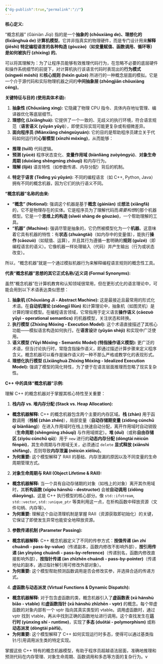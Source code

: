 ```yaml
---
{"dg-publish":true,"permalink":"//"}
---
```


 

**核心定义:**

“概念机器” (Gàiniàn Jīqì) 指的是一个**抽象的 (chōuxiàng de)、理想化的 (lǐxiǎnghuà de) 计算机模型**。它并非指真实的物理硬件，而是专门设计用来**解释 (jiěshì) 特定编程语言的各种构造 (gòuzào)（如变量赋值、函数调用、循环等）是如何被执行 (zhíxíng) 的**。

可以将其理解为：为了让程序员能够有效推理代码行为，在忽略不必要的底层硬件和操作系统细节的前提下，对计算机执行该语言代码时表现出的**行为模式 (xíngwéi móshì)** 和**核心规则 (héxīn guīzé)** 所进行的一种概念层面的模拟。它是一个介于源代码和实际物理机器之间的**中间抽象层 (zhōngjiān chōuxiàng céng)**。

**关键特征与目的 (使用具体术语):**

1. **抽象性 (Chōuxiàng xìng):** 它隐藏了物理 CPU 指令、具体内存地址管理、编译器优化等底层细节。
2. **理想化 (Lǐxiǎnghuà):** 它提供了一个一致的、无歧义的执行环境，符合语言规范（**语言语义 (yǔyán yǔyì)**），即使实际实现可能更复杂或有细微差异。
3. **面向程序员 (Miànxiàng chéngxùyuán):** 它的目的是帮助程序员建立关于代码如何运行的**心智模型 (xīnzhì móxíng)**，从而能够：
 * **推理 (tuīlǐ)** 代码逻辑。
 * **预测 (yùcè)** 程序状态变化、**变量作用域 (biànliàng zuòyòngyù)**、**对象生命周期 (duìxiàng shēngmìng zhōuqī)** 和内存行为。
 * **理解 (lǐjiě)** 语言特性（如参数传递、内存分配）背后的机制。
4. **特定于语言 (Tèdìng yú yǔyán):** 不同的编程语言（如 C++, Python, Java）拥有不同的概念机器，因为它们的执行语义不同。

**“概念机器”名称的由来:**

* **“概念” (Notional):** 强调这个机器是基于**概念 (gàiniàn)** 或**想法 (xiǎngfǎ)** 的，它不是物理存在的实体。它是程序员为了理解代码而*需要构想*的那个机器模型。它是一个**思维上的构造 (sīwéi shàng de gòuzào)**，一个帮助理解的工具。
* **“机器” (Machine):** 强调尽管是抽象的，它仍然被模型化为一个**机器**。这意味着它具有机器的特性：有**状态 (zhuàngtài)**（如内存中的变量值），能执行**操作 (cāozuò)**（如赋值、运算），并且其行为遵循一套明确的**规则 (guīzé)**（即编程语言的语义）。它像机器一样处理输入（代码）并产生输出（行为或状态改变）。

所以，“概念机器”就是一个通过模拟机器行为来解释编程语言规则的概念性工具。

**代表“概念机器”思想的其它正式名称/近义词 (Formal Synonyms):**

虽然“概念机器”在计算机教育和认知领域很常用，但在更形式化的语言理论中，可能会用到以下术语表达类似思想：

1. **抽象机 (Chōuxiàng Jī - Abstract Machine):** 这是最接近且最常用的形式化术语。在**自动机理论 (zìdòngjī lǐlùn)** 和计算理论中，抽象机（如图灵机）是计算的理论模型。在编程语言领域，它常指用于定义语言**操作语义 (cāozuò yǔyì - operational semantics)** 的机器模型，关注状态和转换。
2. **执行模型 (Zhíxíng Móxíng - Execution Model):** 这个术语直接描述了其核心功能——模拟语言构造如何执行。在**语言设计 (yǔyán shèjì)** 和实现中广泛使用。
3. **语义模型 (Yǔyì Móxíng - Semantic Model) (特指操作语义模型):** 更广泛的术语，但当讨论执行时，常隐含指操作语义，即通过描述计算步骤来定义程序含义。概念机器可以看作是操作语义的一种不那么严格或教学化的表现形式。
4. **理想化执行模型 (Lǐxiǎnghuà Zhíxíng Móxíng - Idealized Execution Model):** 强调了模型的简化特性，为了便于在语言层面推理而忽略了现实复杂性。

**C++ 中的具体“概念机器”示例:**

理解 C++ 的概念机器对于掌握其核心特性至关重要：

1. **栈内存 vs. 堆内存分配 (Stack vs. Heap Allocation):**
 * **概念机器解释:** C++ 的概念机器包含两个主要的内存区域。**栈 (zhàn)** 用于函数调用（**栈帧 (zhàn zhēn)**），局部变量（**自动存储期变量 (zìdòng cúnchǔ qī biànliàng)**）在进入作用域时在栈上快速自动分配，离开作用域时自动销毁（**生命周期 (shēngmìng zhōuqī)** 与作用域绑定）。**堆 (duī)**（或称**自由存储区 (zìyóu cúnchǔ qū)**）用于 `new` 进行的**动态内存分配 (dòngtài nèicún fēnpèi)**，其生命周期与作用域无关，必须通过 `delete` **显式释放 (xiǎnshì shìfàng)**，否则导致**内存泄漏 (nèicún xièlòu)**。
 * **为何重要:** 这个模型解释了 RAII 的基础、内存泄漏的原因以及不同变量的生命周期管理方式。

2. **对象生命周期与 RAII (Object Lifetime & RAII):**
 * **概念机器解释:** 当一个具有自动存储期的对象（如栈上的对象）离开其作用域时，其**析构函数 (xīgòu hánshù - destructor)** 会被**自动调用 (zìdòng diàoyòng)**。这是 C++ 执行模型的核心部分。像 `std::ifstream`, `std::vector`, `std::unique_ptr` 等类利用这一点，在析构函数中释放资源（文件句柄、内存等）。
 * **为何重要:** 理解这个自动清理机制是掌握 RAII（资源获取即初始化）的关键，它保证了即使发生异常也能安全地释放资源。

3. **参数传递机制 (Parameter Passing):**
 * **概念机器解释:** C++ 概念机器定义了不同的传参方式：**按值传递 (àn zhí chuándì - pass-by-value)**（传递副本，函数内修改不影响外部），**按引用传递 (àn yǐnyòng chuándì - pass-by-reference)**（传递别名，函数内修改直接影响外部），**按指针传递 (àn zhǐzhēn chuándì - pass-by-pointer)**（传递地址的副本，通过指针解引用可修改外部对象）。
 * **为何重要:** 这个模型帮助预测函数调用是否会修改实参，并选择合适的传递方式。

4. **虚函数与动态派发 (Virtual Functions & Dynamic Dispatch):**
 * **概念机器解释:** 对于包含虚函数的类，概念机器引入了**虚函数表 (xū hánshù biǎo - vtable)** 和**虚函数指针 (xū hánshù zhǐzhēn - vptr)** 的概念。每个带虚函数的对象内部有一个 vptr 指向其真实类型的 vtable。调用虚函数时，通过 vptr 找到 vtable，再从中找到正确的函数地址进行调用。这个查找发生在**运行时 (yùnxíng shí - runtime)**，实现了**多态 (duōtài - polymorphism)** 或称**动态派发 (dòngtài pàifā)**。
 * **为何重要:** 这个模型解释了 C++ 如何实现运行时多态，使得可以通过基类指针/引用调用派生类的特定实现。

掌握这些 C++ 特有的概念机器模型，有助于程序员超越语法层面，准确地推理和预测代码在内存管理、对象生命周期、函数调用和多态等方面的复杂行为。v